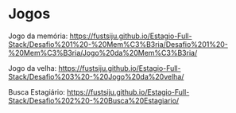
# Jogos

Jogo da memória: https://fustsiju.github.io/Estagio-Full-Stack/Desafio%201%20-%20Mem%C3%B3ria/Desafio%201%20-%20Mem%C3%B3ria/Jogo%20da%20Mem%C3%B3ria/

Jogo da velha: https://fustsiju.github.io/Estagio-Full-Stack/Desafio%203%20-%20Jogo%20da%20velha/

Busca Estagiário: https://fustsiju.github.io/Estagio-Full-Stack/Desafio%202%20-%20Busca%20Estagiario/
